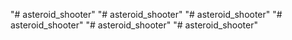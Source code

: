 "# asteroid_shooter" 
"# asteroid_shooter" 
"# asteroid_shooter" 
"# asteroid_shooter" 
"# asteroid_shooter" 
"# asteroid_shooter" 
